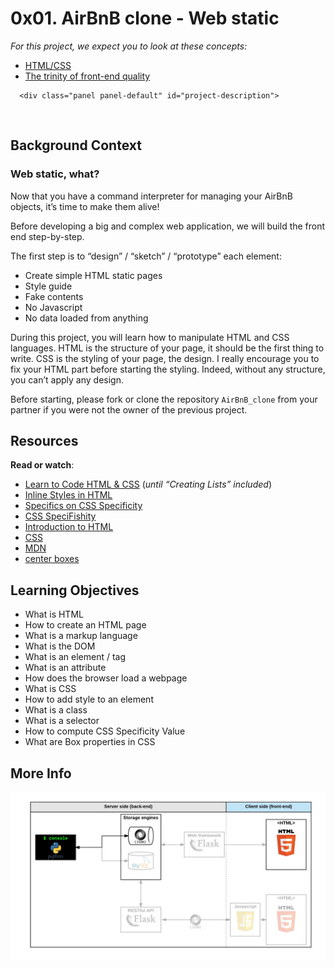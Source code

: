 # 0x01. AirBnB clone - Web static

<em>For this project, we expect you to look at these concepts:</em>
      </p>

<ul>
          <li>
            <a href="./2.md">HTML/CSS</a>
          </li>
          <li>
            <a href="./4.md">The trinity of front-end quality</a>
          </li>
      </ul>
    </div>
  </div>


      <div class="panel panel-default" id="project-description">
  <div class="panel-body">
    <p><img src="https://s3.amazonaws.com/alx-intranet.hbtn.io/uploads/medias/2021/9/135ef103cf7ed150c9760aadc66844113dfc3d35.gif?X-Amz-Algorithm=AWS4-HMAC-SHA256&X-Amz-Credential=AKIARDDGGGOUSBVO6H7D%2F20220815%2Fus-east-1%2Fs3%2Faws4_request&X-Amz-Date=20220815T193624Z&X-Amz-Expires=86400&X-Amz-SignedHeaders=host&X-Amz-Signature=63b98a480ab930d289e00daa471375dc0211f8f281f2badac058522288a1855e" alt="" style="" /></p>

<h2>Background Context</h2>

<h3>Web static, what?</h3>

<p>Now that you have a command interpreter for managing your AirBnB objects, it&rsquo;s time to make them alive!</p>

<p>Before developing a big and complex web application, we will build the front end step-by-step. </p>

<p>The first step is to &ldquo;design&rdquo; / &ldquo;sketch&rdquo; / &ldquo;prototype&rdquo; each element:</p>

<ul>
<li>Create simple HTML static pages</li>
<li>Style guide</li>
<li>Fake contents</li>
<li>No Javascript</li>
<li>No data loaded from anything</li>
</ul>

<p>During this project, you will learn how to manipulate HTML and CSS languages. HTML is the structure of your page, it should be the first thing to write. CSS is the styling of your page, the design. I really encourage you to fix your HTML part before starting the styling. Indeed, without any structure, you can&rsquo;t apply any design.</p>

<p>Before starting, please fork or clone the repository <code>AirBnB_clone</code> from your partner if you were not the owner of the previous project.</p>

<h2>Resources</h2>

<p><strong>Read or watch</strong>:</p>

<ul>
<li><a href="https://learn.shayhowe.com/html-css/" title="Learn to Code HTML &amp; CSS" target="_blank">Learn to Code HTML &amp; CSS</a> (<em>until &ldquo;Creating Lists&rdquo; included</em>)</li>
<li><a href="https://www.codecademy.com/article/html-inline-styles" title="Inline Styles in HTML" target="_blank">Inline Styles in HTML</a> </li>
<li><a href="https://css-tricks.com/specifics-on-css-specificity/" title="Specifics on CSS Specificity" target="_blank">Specifics on CSS Specificity</a> </li>
<li><a href="http://www.standardista.com/wp-content/uploads/2012/01/specificity3.pdf" title="CSS SpeciFishity" target="_blank">CSS SpeciFishity</a> </li>
<li><a href="https://developer.mozilla.org/en-US/docs/Learn/HTML/Introduction_to_HTML" title="Introduction to HTML" target="_blank">Introduction to HTML</a> </li>
<li><a href="https://developer.mozilla.org/en-US/docs/Learn/CSS" title="CSS" target="_blank">CSS</a> </li>
<li><a href="https://developer.mozilla.org/en-US/" title="MDN" target="_blank">MDN</a> </li>
<li><a href="https://css-tricks.com/centering-css-complete-guide/" title="center boxes" target="_blank">center boxes</a> </li>
</ul>

<h2>Learning Objectives</h2>

<ul>
<li>What is HTML</li>
<li>How to create an HTML page</li>
<li>What is a markup language</li>
<li>What is the DOM</li>
<li>What is an element / tag</li>
<li>What is an attribute</li>
<li>How does the browser load a webpage</li>
<li>What is CSS</li>
<li>How to add style to an element</li>
<li>What is a class</li>
<li>What is a selector</li>
<li>How to compute CSS Specificity Value</li>
<li>What are Box properties in CSS</li>
</ul>

<h2>More Info</h2>

<p><img src="./images/hbnb_step1.png" alt="" style="" /></p>

  </div>
</div>





